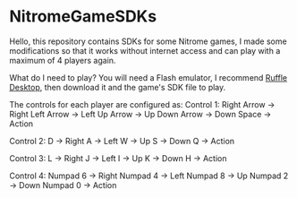 # NitromeGameSDKs
Hello, this repository contains SDKs for some Nitrome games, I made some modifications so that it works without internet access and can play with a maximum of 4 players again.

What do I need to play? You will need a Flash emulator, I recommend <a href="https://ruffle.rs/" target="_blank">Ruffle Desktop</a>, then download it and the game's SDK file to play.

The controls for each player are configured as:
Control 1: 
Right Arrow -> Right
Left Arrow  -> Left
Up Arrow    -> Up
Down Arrow  -> Down
Space -> Action

Control 2: 
D -> Right
A -> Left
W -> Up
S -> Down
Q -> Action

Control 3:
L -> Right
J -> Left
I -> Up
K -> Down
H -> Action

Control 4:
Numpad 6 -> Right
Numpad 4 -> Left
Numpad 8 -> Up
Numpad 2 -> Down
Numpad 0 -> Action
